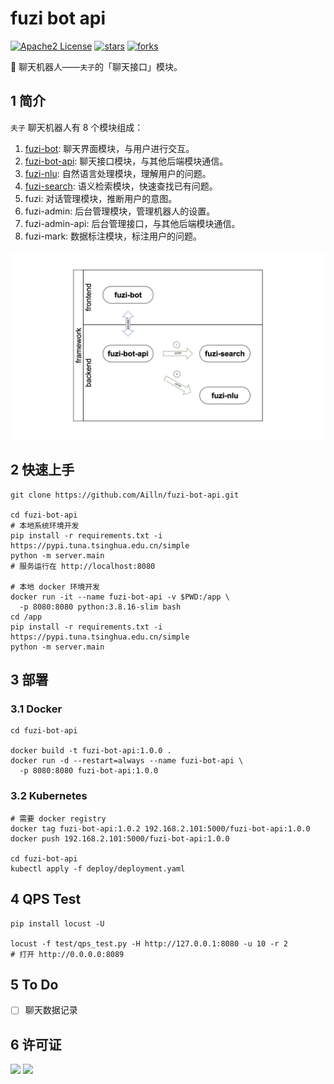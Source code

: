 # fuzi bot api

[![Apache2 License](https://img.shields.io/badge/license-Apache2-orange.svg)](https://github.com/Ailln/fuzi-bot-api/blob/master/LICENSE)
[![stars](https://img.shields.io/github/stars/Ailln/fuzi-bot-api.svg)](https://github.com/Ailln/fuzi-bot-api/stargazers)
[![forks](https://img.shields.io/github/forks/Ailln/fuzi-bot-api.svg)](https://github.com/Ailln/fuzi-bot-api/network/members)

🤖️ 聊天机器人——`夫子`的「聊天接口」模块。

## 1 简介

`夫子` 聊天机器人有 8 个模块组成：
1. [fuzi-bot](https://github.com/Ailln/fuzi-bot): 聊天界面模块，与用户进行交互。
2. [fuzi-bot-api](https://github.com/Ailln/fuzi-bot-api): 聊天接口模块，与其他后端模块通信。
3. [fuzi-nlu](https://github.com/Ailln/fuzi-nlu): 自然语言处理模块，理解用户的问题。
4. [fuzi-search](https://github.com/Ailln/fuzi-search): 语义检索模块，快速查找已有问题。
5. fuzi: 对话管理模块，推断用户的意图。
6. fuzi-admin: 后台管理模块，管理机器人的设置。
7. fuzi-admin-api: 后台管理接口，与其他后端模块通信。
8. fuzi-mark: 数据标注模块，标注用户的问题。

![framework](.github/fuzi-framework.png)

## 2 快速上手

```shell
git clone https://github.com/Ailln/fuzi-bot-api.git

cd fuzi-bot-api
# 本地系统环境开发
pip install -r requirements.txt -i https://pypi.tuna.tsinghua.edu.cn/simple
python -m server.main
# 服务运行在 http://localhost:8080

# 本地 docker 环境开发
docker run -it --name fuzi-bot-api -v $PWD:/app \
  -p 8080:8080 python:3.8.16-slim bash
cd /app
pip install -r requirements.txt -i https://pypi.tuna.tsinghua.edu.cn/simple
python -m server.main
```

## 3 部署

### 3.1 Docker

```shell
cd fuzi-bot-api

docker build -t fuzi-bot-api:1.0.0 .
docker run -d --restart=always --name fuzi-bot-api \
  -p 8080:8080 fuzi-bot-api:1.0.0
```

### 3.2 Kubernetes

```shell
# 需要 docker registry
docker tag fuzi-bot-api:1.0.2 192.168.2.101:5000/fuzi-bot-api:1.0.0
docker push 192.168.2.101:5000/fuzi-bot-api:1.0.0

cd fuzi-bot-api
kubectl apply -f deploy/deployment.yaml
```

## 4 QPS Test

```shell
pip install locust -U

locust -f test/qps_test.py -H http://127.0.0.1:8080 -u 10 -r 2
# 打开 http://0.0.0.0:8089
```

## 5 To Do

- [ ] 聊天数据记录

## 6 许可证

[![](https://award.dovolopor.com?lt=License&rt=Apache2&rbc=orange)](./LICENSE)
[![](https://award.dovolopor.com?lt=Ailln's&rt=idea&lbc=lightgray&rbc=red&ltc=red)](https://github.com/Ailln/award)
